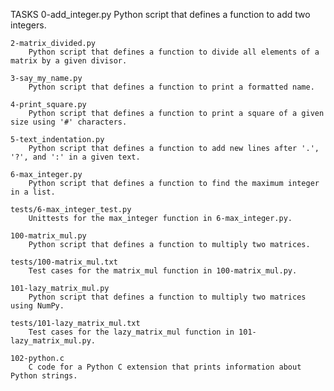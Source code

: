 TASKS
    0-add_integer.py
        Python script that defines a function to add two integers.

    2-matrix_divided.py
        Python script that defines a function to divide all elements of a matrix by a given divisor.

    3-say_my_name.py
        Python script that defines a function to print a formatted name.

    4-print_square.py
        Python script that defines a function to print a square of a given size using '#' characters.

    5-text_indentation.py
        Python script that defines a function to add new lines after '.', '?', and ':' in a given text.

    6-max_integer.py
        Python script that defines a function to find the maximum integer in a list.

    tests/6-max_integer_test.py
        Unittests for the max_integer function in 6-max_integer.py.

    100-matrix_mul.py
        Python script that defines a function to multiply two matrices.

    tests/100-matrix_mul.txt
        Test cases for the matrix_mul function in 100-matrix_mul.py.

    101-lazy_matrix_mul.py
        Python script that defines a function to multiply two matrices using NumPy.

    tests/101-lazy_matrix_mul.txt
        Test cases for the lazy_matrix_mul function in 101-lazy_matrix_mul.py.

    102-python.c
        C code for a Python C extension that prints information about Python strings.


